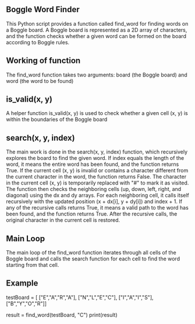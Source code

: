 ## Boggle Word Finder
This Python script provides a function called find_word for finding words on a Boggle board. A Boggle board is represented as a 2D array of characters, and the function checks whether a given word can be formed on the board according to Boggle rules.
## Working of function
The find_word function takes two arguments: board (the Boggle board) and word (the word to be found)
## is_valid(x, y)
A helper function is_valid(x, y) is used to check whether a given cell (x, y) is within the boundaries of the Boggle board
## search(x, y, index)
The main work is done in the search(x, y, index) function, which recursively explores the board to find the given word.
If index equals the length of the word, it means the entire word has been found, and the function returns True.
If the current cell (x, y) is invalid or contains a character different from the current character in the word, the function returns False.
The character in the current cell (x, y) is temporarily replaced with "#" to mark it as visited.
The function then checks the neighboring cells (up, down, left, right, and diagonal) using the dx and dy arrays.
For each neighboring cell, it calls itself recursively with the updated position (x + dx[i], y + dy[i]) and index + 1.
If any of the recursive calls returns True, it means a valid path to the word has been found, and the function returns True.
After the recursive calls, the original character in the current cell is restored.
## Main Loop
The main loop of the find_word function iterates through all cells of the Boggle board and calls the search function for each cell to find the word starting from that cell.
## Example
testBoard = [
      ["E","A","R","A"],
      ["N","L","E","C"],
      ["I","A","I","S"],
      ["B","Y","O","R"]]

result = find_word(testBoard, "C")
print(result)  

        
